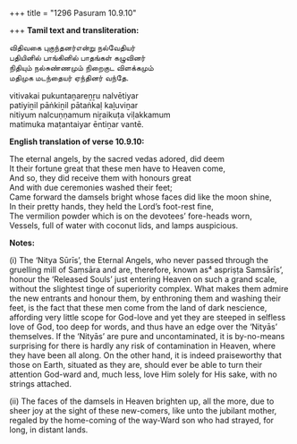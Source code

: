 +++
title = "1296 Pasuram 10.9.10"

+++
**Tamil text and transliteration:**

விதிவகை புகுந்தனர்என்று நல்வேதியர்  
பதியினில் பாங்கினில் பாதங்கள் கழுவினர்  
நிதியும் நல்சுண்ணமும் நிறைகுட விளக்கமும்  
மதிமுக மடந்தையர் ஏந்தினர் வந்தே.

vitivakai pukuntaṉareṉṟu nalvētiyar  
patiyiṉil pāṅkiṉil pātaṅkaḷ kaḻuviṉar  
nitiyum nalcuṇṇamum niṟaikuṭa viḷakkamum  
matimuka maṭantaiyar ēntiṉar vantē.

**English translation of verse 10.9.10:**

The eternal angels, by the sacred vedas adored, did deem  
It their fortune great that these men have to Heaven come,  
And so, they did receive them with honours great  
And with due ceremonies washed their feet;  
Came forward the damsels bright whose faces did like the moon shine,  
In their pretty hands, they held the Lord’s foot-rest fine,  
The vermilion powder which is on the devotees’ fore-heads worn,  
Vessels, full of water with coconut lids, and lamps auspicious.

**Notes:**

\(i\) The ‘Nitya Sūrīs’, the Eternal Angels, who never passed through the gruelling mill of Saṃsāra and are, therefore, known as⁴ aspriṣṭa Samsārīs’, honour the ‘Released Souls’ just entering Heaven on such a grand scale, without the slightest tinge of superiority complex. What makes them admire the new entrants and honour them, by enthroning them and washing their feet, is the fact that these men come from the land of dark nescience, affording very little scope for God-love and yet they are steeped in selfless love of God, too deep for words, and thus have an edge over the ‘Nityās’ themselves. If the ‘Nityās’ are pure and uncontaminated, it is by-no-means surprising for there is hardly any risk of contamination in Heaven, where they have been all along. On the other hand, it is indeed praiseworthy that those on Earth, situated as they are, should ever be able to turn their attention God-ward and, much less, love Him solely for His sake, with no strings attached.

\(ii\) The faces of the damsels in Heaven brighten up, all the more, due to sheer joy at the sight of these new-comers, like unto the jubilant mother, regaled by the home-coming of the way-Ward son who had strayed, for long, in distant lands.


